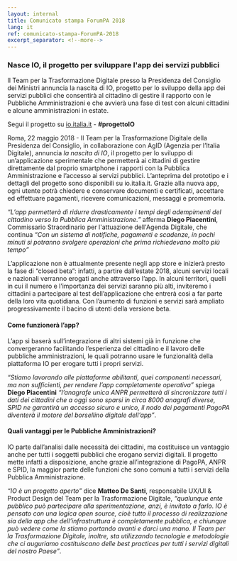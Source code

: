 ```yaml
---
layout: internal
title: Comunicato stampa ForumPA 2018
lang: it
ref: comunicato-stampa-ForumPA-2018
excerpt_separator: <!--more-->
---
```


### Nasce IO, il progetto per sviluppare l'app dei servizi pubblici

Il Team per la Trasformazione Digitale presso la Presidenza del Consiglio dei Ministri annuncia la nascita di IO, progetto per lo sviluppo della app dei servizi pubblici che consentirà al cittadino di gestire il rapporto con le Pubbliche Amministrazioni e che avvierà una fase di test con alcuni cittadini e alcune amministrazioni in estate.

Segui il progetto su [io.italia.it](https://io.italia.it) - **#progettoIO**

Roma, 22 maggio 2018 - Il Team per la Trasformazione Digitale della Presidenza del Consiglio, in collaborazione con AgID (Agenzia per l’Italia Digitale), annuncia *la nascita di IO*, il progetto per lo sviluppo di un’applicazione sperimentale che permetterà ai cittadini di gestire direttamente dal proprio smartphone i rapporti con la Pubblica Amministrazione e l’accesso ai servizi pubblici. L’anteprima del prototipo e i dettagli del progetto sono disponibili su io.italia.it. Grazie alla nuova app, ogni utente potrà chiedere e conservare documenti e certificati, accettare ed effettuare pagamenti, ricevere comunicazioni, messaggi e promemoria.

<!--more-->

_“L’app permetterà di ridurre drasticamente i tempi degli adempimenti del cittadino verso la Pubblica Amministrazione.”_ afferma **Diego Piacentini**, Commissario Straordinario per l'attuazione dell'Agenda Digitale, che continua _“Con un sistema di notifiche, pagamenti e scadenze, in pochi minuti si potranno svolgere operazioni che prima richiedevano molto più tempo”_

L’applicazione non è attualmente presente negli app store e inizierà presto la fase di “closed beta”: infatti, a partire dall’estate 2018, alcuni servizi locali e nazionali verranno erogati anche attraverso l’app. In alcuni territori, quelli in cui il numero e l’importanza dei servizi saranno più alti, inviteremo i cittadini a partecipare al test dell’applicazione che entrerà così a far parte della loro vita quotidiana. Con l’aumento di funzioni e servizi sarà ampliato progressivamente il bacino di utenti della versione beta.

#### Come funzionerà l’app?
L’app si baserà sull’integrazione di altri sistemi già in funzione che convergeranno facilitando l’esperienza del cittadino e il lavoro delle pubbliche amministrazioni, le quali potranno usare le funzionalità della piattaforma IO per erogare tutti i propri servizi.

_“Stiamo lavorando alle piattaforme abilitanti, quei componenti necessari, ma non sufficienti, per rendere l’app completamente operativa”_ spiega **Diego Piacentini** _“l’anagrafe unica ANPR permetterà di sincronizzare tutti i dati dei cittadini che a oggi sono sparsi in circa 8000 anagrafi diverse, SPID ne garantirà un accesso sicuro e unico, il nodo dei pagamenti PagoPA diventerà il motore del borsellino digitale dell’app”_.

#### Quali vantaggi per le Pubbliche Amministrazioni?

IO parte dall’analisi dalle necessità dei cittadini, ma costituisce un vantaggio anche per tutti i soggetti pubblici che erogano servizi digitali. Il progetto mette infatti a disposizione, anche grazie all’integrazione di PagoPA, ANPR e SPID, la maggior parte delle funzioni che sono comuni a tutti i servizi della Pubblica Amministrazione.

_“IO è un progetto aperto”_ dice **Matteo De Santi**, responsabile UX/UI & Product Design del Team per la Trasformazione Digitale, _“qualunque ente pubblico può partecipare alla sperimentazione, anzi, è invitato a farlo. IO è pensato con una logica open source, cioè tutto il processo di realizzazione sia della app che dell’infrastruttura è completamente pubblica, e chiunque può vedere come la stiamo portando avanti e darci una mano. Il Team per la Trasformazione Digitale, inoltre, sta utilizzando tecnologie e metodologie che ci auguriamo costituiscano delle best practices per tutti i servizi digitali del nostro Paese”_.
